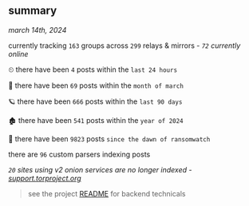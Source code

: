 
## summary
_march 14th, 2024_

currently tracking `163` groups across `299` relays & mirrors - _`72` currently online_

⏲ there have been `4` posts within the `last 24 hours`

🦈 there have been `69` posts within the `month of march`

🪐 there have been `666` posts within the `last 90 days`

🏚 there have been `541` posts within the `year of 2024`

🦕 there have been `9823` posts `since the dawn of ransomwatch`

there are `96` custom parsers indexing posts

_`20` sites using v2 onion services are no longer indexed - [support.torproject.org](https://support.torproject.org/onionservices/v2-deprecation/)_

> see the project [README](https://github.com/joshhighet/ransomwatch#ransomwatch--) for backend technicals
